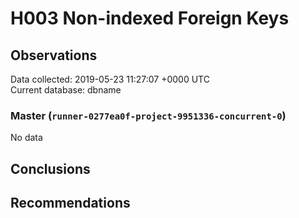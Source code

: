 # H003 Non-indexed Foreign Keys #

## Observations ##
Data collected: 2019-05-23 11:27:07 +0000 UTC  
Current database: dbname  

### Master (`runner-0277ea0f-project-9951336-concurrent-0`) ###


No data


## Conclusions ##


## Recommendations ##

